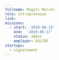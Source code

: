 ```yaml
---
fullname: Magali Marcel
role: Intrapreneuse
link:
missions:
  - start: '2018-06-18'
    end:  '2019-06-17'
    status: admin
    employer: DGCCRF
startups:
  - signalement
---
```

